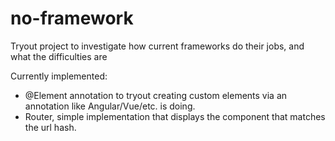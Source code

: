 # no-framework
Tryout project to investigate how current frameworks do their jobs, and what the difficulties are

Currently implemented:
- @Element annotation to tryout creating custom elements via an annotation like Angular/Vue/etc. is doing.
- Router, simple implementation that displays the component that matches the url hash.


